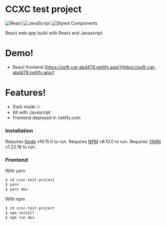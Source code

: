 # CCXC test project

![React](https://img.shields.io/badge/-React-20232a?logo=react&style=for-the-badge)
![JavaScript](https://img.shields.io/badge/javascript-%23323330.svg?style=for-the-badge&logo=javascript&logoColor=%23F7DF1E)
![Styled Components](https://img.shields.io/badge/styled--components-DB7093?style=for-the-badge&logo=styled-components&logoColor=white)

React web app build with React and Javascript.

# Demo!

- React frontend [https://soft-cat-abd479.netlify.app/](https://soft-cat-abd479.netlify.app/)

# Features!

- Dark mode 🔥
- All with Javascript
- Frontend deployed in netlify.com

### Installation

Requires [Node](https://nodejs.org/) v16.15.0 to run.
Requires [NPM](https://www.npmjs.com/) v8.10.0 to run.
Requires [YARN](https://yarnpkg.com/) v1.22.18 to run.

### Frontend

With yarn

```sh
$ cd ccxc-test-project
$ yarn
$ yarn dev
```

With npm

```sh
$ cd ccxc-test-project
$ npm install
$ npm run dev
```
